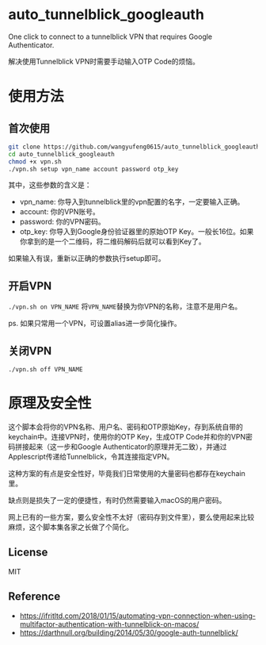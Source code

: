 # auto_tunnelblick_googleauth
One click to connect to a tunnelblick VPN that requires Google Authenticator.

解决使用Tunnelblick VPN时需要手动输入OTP Code的烦恼。

# 使用方法

## 首次使用

```bash
git clone https://github.com/wangyufeng0615/auto_tunnelblick_googleauth.git
cd auto_tunnelblick_googleauth
chmod +x vpn.sh
./vpn.sh setup vpn_name account password otp_key
```
其中，这些参数的含义是：
- vpn_name: 你导入到tunnelblick里的vpn配置的名字，一定要输入正确。
- account: 你的VPN账号。
- password: 你的VPN密码。
- otp_key: 你导入到Google身份验证器里的原始OTP Key。一般长16位。如果你拿到的是一个二维码，将二维码解码后就可以看到Key了。

如果输入有误，重新以正确的参数执行setup即可。

## 开启VPN
```./vpn.sh on VPN_NAME```
将`VPN_NAME`替换为你VPN的名称，注意不是用户名。

ps. 如果只常用一个VPN，可设置alias进一步简化操作。

## 关闭VPN
```./vpn.sh off VPN_NAME```

# 原理及安全性

这个脚本会将你的VPN名称、用户名、密码和OTP原始Key，存到系统自带的keychain中。连接VPN时，使用你的OTP Key，生成OTP Code并和你的VPN密码拼接起来（这一步和Google Authenticator的原理并无二致），并通过Applescript传递给Tunnelblick，令其连接指定VPN。

这种方案的有点是安全性好，毕竟我们日常使用的大量密码也都存在keychain里。

缺点则是损失了一定的便捷性，有时仍然需要输入macOS的用户密码。

网上已有的一些方案，要么安全性不太好（密码存到文件里），要么使用起来比较麻烦，这个脚本集各家之长做了个简化。

## License

MIT

## Reference
- https://ifritltd.com/2018/01/15/automating-vpn-connection-when-using-multifactor-authentication-with-tunnelblick-on-macos/
- https://darthnull.org/building/2014/05/30/google-auth-tunnelblick/
